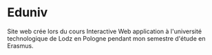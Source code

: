 # Eduniv
Site web crée lors du cours Interactive Web application à l'université technologique de Lodz en Pologne pendant mon semestre d'étude en Erasmus.
